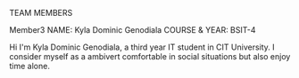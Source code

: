 TEAM MEMBERS

Member3
NAME: Kyla Dominic Genodiala
COURSE & YEAR: BSIT-4

Hi I'm Kyla Dominic Genodiala, a third year IT student in CIT University. I consider myself as a ambivert comfortable in social situations but also enjoy time alone. 